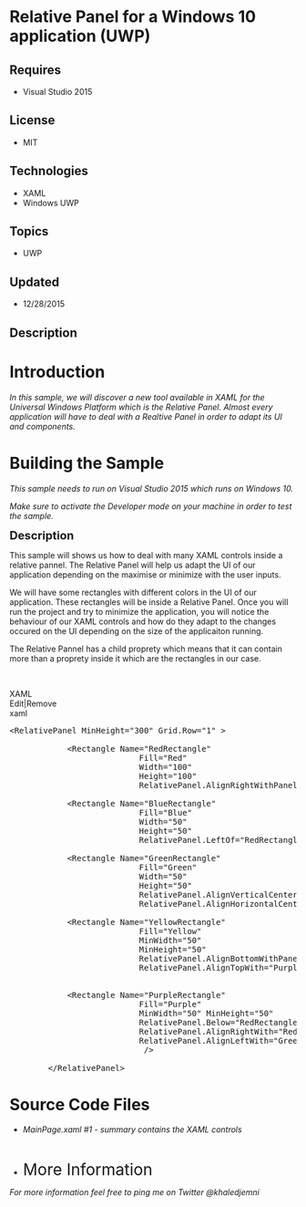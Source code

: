 # Relative Panel for a Windows 10 application (UWP)
## Requires
- Visual Studio 2015
## License
- MIT
## Technologies
- XAML
- Windows UWP
## Topics
- UWP
## Updated
- 12/28/2015
## Description

<h1>Introduction</h1>
<p><em>In this sample, we will discover a new tool available in XAML for the Universal Windows Platform which is the Relative Panel. Almost every application will have to deal with a Realtive Panel in order to adapt its UI and components.</em></p>
<h1><span>Building the Sample</span></h1>
<p><em>This sample needs to run on Visual Studio 2015 which runs on Windows 10.</em></p>
<p><em>Make sure to activate the Developer mode on your machine in order to test the sample.</em></p>
<p><span style="font-size:20px; font-weight:bold">Description</span></p>
<p>This sample will shows us how to deal with many XAML controls inside a relative pannel. The Relative Panel will help us adapt the UI of our application depending on the maximise or minimize with the user inputs.</p>
<p>We will have some rectangles with different colors in the UI of our application. These rectangles will be inside a Relative Panel. Once you will run the project and try to minimize the application, you will notice the behaviour of our XAML controls and how
 do they adapt to the changes occured on the UI depending on the size of the applicaiton running.</p>
<p>The Relative Pannel has a child proprety which means that it can contain more than a proprety inside it which are the rectangles in our case.</p>
<p>&nbsp;</p>
<div class="scriptcode">
<div class="pluginEditHolder" pluginCommand="mceScriptCode">
<div class="title"><span>XAML</span></div>
<div class="pluginLinkHolder"><span class="pluginEditHolderLink">Edit</span>|<span class="pluginRemoveHolderLink">Remove</span></div>
<span class="hidden">xaml</span>

<div class="preview">
<pre class="xaml"><span class="xaml__tag_start">&lt;RelativePanel</span>&nbsp;<span class="xaml__attr_name">MinHeight</span>=<span class="xaml__attr_value">&quot;300&quot;</span>&nbsp;Grid.<span class="xaml__attr_name">Row</span>=<span class="xaml__attr_value">&quot;1&quot;</span>&nbsp;<span class="xaml__tag_start">&gt;&nbsp;
</span>&nbsp;
&nbsp;&nbsp;&nbsp;&nbsp;&nbsp;&nbsp;&nbsp;&nbsp;&nbsp;&nbsp;&nbsp;&nbsp;<span class="xaml__tag_start">&lt;Rectangle</span>&nbsp;<span class="xaml__attr_name">Name</span>=<span class="xaml__attr_value">&quot;RedRectangle&quot;</span>&nbsp;&nbsp;
&nbsp;&nbsp;&nbsp;&nbsp;&nbsp;&nbsp;&nbsp;&nbsp;&nbsp;&nbsp;&nbsp;&nbsp;&nbsp;&nbsp;&nbsp;&nbsp;&nbsp;&nbsp;&nbsp;&nbsp;&nbsp;&nbsp;&nbsp;&nbsp;&nbsp;&nbsp;&nbsp;<span class="xaml__attr_name">Fill</span>=<span class="xaml__attr_value">&quot;Red&quot;</span>&nbsp;&nbsp;
&nbsp;&nbsp;&nbsp;&nbsp;&nbsp;&nbsp;&nbsp;&nbsp;&nbsp;&nbsp;&nbsp;&nbsp;&nbsp;&nbsp;&nbsp;&nbsp;&nbsp;&nbsp;&nbsp;&nbsp;&nbsp;&nbsp;&nbsp;&nbsp;&nbsp;&nbsp;&nbsp;<span class="xaml__attr_name">Width</span>=<span class="xaml__attr_value">&quot;100&quot;</span>&nbsp;&nbsp;
&nbsp;&nbsp;&nbsp;&nbsp;&nbsp;&nbsp;&nbsp;&nbsp;&nbsp;&nbsp;&nbsp;&nbsp;&nbsp;&nbsp;&nbsp;&nbsp;&nbsp;&nbsp;&nbsp;&nbsp;&nbsp;&nbsp;&nbsp;&nbsp;&nbsp;&nbsp;&nbsp;<span class="xaml__attr_name">Height</span>=<span class="xaml__attr_value">&quot;100&quot;</span>&nbsp;&nbsp;
&nbsp;&nbsp;&nbsp;&nbsp;&nbsp;&nbsp;&nbsp;&nbsp;&nbsp;&nbsp;&nbsp;&nbsp;&nbsp;&nbsp;&nbsp;&nbsp;&nbsp;&nbsp;&nbsp;&nbsp;&nbsp;&nbsp;&nbsp;&nbsp;&nbsp;&nbsp;&nbsp;RelativePanel.<span class="xaml__attr_name">AlignRightWithPanel</span>=<span class="xaml__attr_value">&quot;True&quot;</span>&nbsp;<span class="xaml__tag_start">/&gt;</span>&nbsp;
&nbsp;
&nbsp;&nbsp;&nbsp;&nbsp;&nbsp;&nbsp;&nbsp;&nbsp;&nbsp;&nbsp;&nbsp;&nbsp;<span class="xaml__tag_start">&lt;Rectangle</span>&nbsp;<span class="xaml__attr_name">Name</span>=<span class="xaml__attr_value">&quot;BlueRectangle&quot;</span>&nbsp;&nbsp;
&nbsp;&nbsp;&nbsp;&nbsp;&nbsp;&nbsp;&nbsp;&nbsp;&nbsp;&nbsp;&nbsp;&nbsp;&nbsp;&nbsp;&nbsp;&nbsp;&nbsp;&nbsp;&nbsp;&nbsp;&nbsp;&nbsp;&nbsp;&nbsp;&nbsp;&nbsp;&nbsp;<span class="xaml__attr_name">Fill</span>=<span class="xaml__attr_value">&quot;Blue&quot;</span>&nbsp;&nbsp;
&nbsp;&nbsp;&nbsp;&nbsp;&nbsp;&nbsp;&nbsp;&nbsp;&nbsp;&nbsp;&nbsp;&nbsp;&nbsp;&nbsp;&nbsp;&nbsp;&nbsp;&nbsp;&nbsp;&nbsp;&nbsp;&nbsp;&nbsp;&nbsp;&nbsp;&nbsp;&nbsp;<span class="xaml__attr_name">Width</span>=<span class="xaml__attr_value">&quot;50&quot;</span>&nbsp;&nbsp;
&nbsp;&nbsp;&nbsp;&nbsp;&nbsp;&nbsp;&nbsp;&nbsp;&nbsp;&nbsp;&nbsp;&nbsp;&nbsp;&nbsp;&nbsp;&nbsp;&nbsp;&nbsp;&nbsp;&nbsp;&nbsp;&nbsp;&nbsp;&nbsp;&nbsp;&nbsp;&nbsp;<span class="xaml__attr_name">Height</span>=<span class="xaml__attr_value">&quot;50&quot;</span>&nbsp;&nbsp;
&nbsp;&nbsp;&nbsp;&nbsp;&nbsp;&nbsp;&nbsp;&nbsp;&nbsp;&nbsp;&nbsp;&nbsp;&nbsp;&nbsp;&nbsp;&nbsp;&nbsp;&nbsp;&nbsp;&nbsp;&nbsp;&nbsp;&nbsp;&nbsp;&nbsp;&nbsp;&nbsp;RelativePanel.<span class="xaml__attr_name">LeftOf</span>=<span class="xaml__attr_value">&quot;RedRectangle&quot;</span>&nbsp;<span class="xaml__tag_start">/&gt;</span>&nbsp;
&nbsp;
&nbsp;&nbsp;&nbsp;&nbsp;&nbsp;&nbsp;&nbsp;&nbsp;&nbsp;&nbsp;&nbsp;&nbsp;<span class="xaml__tag_start">&lt;Rectangle</span>&nbsp;<span class="xaml__attr_name">Name</span>=<span class="xaml__attr_value">&quot;GreenRectangle&quot;</span>&nbsp;&nbsp;
&nbsp;&nbsp;&nbsp;&nbsp;&nbsp;&nbsp;&nbsp;&nbsp;&nbsp;&nbsp;&nbsp;&nbsp;&nbsp;&nbsp;&nbsp;&nbsp;&nbsp;&nbsp;&nbsp;&nbsp;&nbsp;&nbsp;&nbsp;&nbsp;&nbsp;&nbsp;&nbsp;<span class="xaml__attr_name">Fill</span>=<span class="xaml__attr_value">&quot;Green&quot;</span>&nbsp;&nbsp;
&nbsp;&nbsp;&nbsp;&nbsp;&nbsp;&nbsp;&nbsp;&nbsp;&nbsp;&nbsp;&nbsp;&nbsp;&nbsp;&nbsp;&nbsp;&nbsp;&nbsp;&nbsp;&nbsp;&nbsp;&nbsp;&nbsp;&nbsp;&nbsp;&nbsp;&nbsp;&nbsp;<span class="xaml__attr_name">Width</span>=<span class="xaml__attr_value">&quot;50&quot;</span>&nbsp;&nbsp;
&nbsp;&nbsp;&nbsp;&nbsp;&nbsp;&nbsp;&nbsp;&nbsp;&nbsp;&nbsp;&nbsp;&nbsp;&nbsp;&nbsp;&nbsp;&nbsp;&nbsp;&nbsp;&nbsp;&nbsp;&nbsp;&nbsp;&nbsp;&nbsp;&nbsp;&nbsp;&nbsp;<span class="xaml__attr_name">Height</span>=<span class="xaml__attr_value">&quot;50&quot;</span>&nbsp;&nbsp;
&nbsp;&nbsp;&nbsp;&nbsp;&nbsp;&nbsp;&nbsp;&nbsp;&nbsp;&nbsp;&nbsp;&nbsp;&nbsp;&nbsp;&nbsp;&nbsp;&nbsp;&nbsp;&nbsp;&nbsp;&nbsp;&nbsp;&nbsp;&nbsp;&nbsp;&nbsp;&nbsp;RelativePanel.<span class="xaml__attr_name">AlignVerticalCenterWith</span>=<span class="xaml__attr_value">&quot;RedRectangle&quot;</span>&nbsp;&nbsp;
&nbsp;&nbsp;&nbsp;&nbsp;&nbsp;&nbsp;&nbsp;&nbsp;&nbsp;&nbsp;&nbsp;&nbsp;&nbsp;&nbsp;&nbsp;&nbsp;&nbsp;&nbsp;&nbsp;&nbsp;&nbsp;&nbsp;&nbsp;&nbsp;&nbsp;&nbsp;&nbsp;RelativePanel.<span class="xaml__attr_name">AlignHorizontalCenterWithPanel</span>=<span class="xaml__attr_value">&quot;True&quot;</span>&nbsp;<span class="xaml__tag_start">/&gt;</span>&nbsp;
&nbsp;
&nbsp;&nbsp;&nbsp;&nbsp;&nbsp;&nbsp;&nbsp;&nbsp;&nbsp;&nbsp;&nbsp;&nbsp;<span class="xaml__tag_start">&lt;Rectangle</span>&nbsp;<span class="xaml__attr_name">Name</span>=<span class="xaml__attr_value">&quot;YellowRectangle&quot;</span>&nbsp;&nbsp;
&nbsp;&nbsp;&nbsp;&nbsp;&nbsp;&nbsp;&nbsp;&nbsp;&nbsp;&nbsp;&nbsp;&nbsp;&nbsp;&nbsp;&nbsp;&nbsp;&nbsp;&nbsp;&nbsp;&nbsp;&nbsp;&nbsp;&nbsp;&nbsp;&nbsp;&nbsp;&nbsp;<span class="xaml__attr_name">Fill</span>=<span class="xaml__attr_value">&quot;Yellow&quot;</span>&nbsp;
&nbsp;&nbsp;&nbsp;&nbsp;&nbsp;&nbsp;&nbsp;&nbsp;&nbsp;&nbsp;&nbsp;&nbsp;&nbsp;&nbsp;&nbsp;&nbsp;&nbsp;&nbsp;&nbsp;&nbsp;&nbsp;&nbsp;&nbsp;&nbsp;&nbsp;&nbsp;&nbsp;<span class="xaml__attr_name">MinWidth</span>=<span class="xaml__attr_value">&quot;50&quot;</span>&nbsp;&nbsp;
&nbsp;&nbsp;&nbsp;&nbsp;&nbsp;&nbsp;&nbsp;&nbsp;&nbsp;&nbsp;&nbsp;&nbsp;&nbsp;&nbsp;&nbsp;&nbsp;&nbsp;&nbsp;&nbsp;&nbsp;&nbsp;&nbsp;&nbsp;&nbsp;&nbsp;&nbsp;&nbsp;<span class="xaml__attr_name">MinHeight</span>=<span class="xaml__attr_value">&quot;50&quot;</span>&nbsp;
&nbsp;&nbsp;&nbsp;&nbsp;&nbsp;&nbsp;&nbsp;&nbsp;&nbsp;&nbsp;&nbsp;&nbsp;&nbsp;&nbsp;&nbsp;&nbsp;&nbsp;&nbsp;&nbsp;&nbsp;&nbsp;&nbsp;&nbsp;&nbsp;&nbsp;&nbsp;&nbsp;RelativePanel.<span class="xaml__attr_name">AlignBottomWithPanel</span>=<span class="xaml__attr_value">&quot;True&quot;</span>&nbsp;
&nbsp;&nbsp;&nbsp;&nbsp;&nbsp;&nbsp;&nbsp;&nbsp;&nbsp;&nbsp;&nbsp;&nbsp;&nbsp;&nbsp;&nbsp;&nbsp;&nbsp;&nbsp;&nbsp;&nbsp;&nbsp;&nbsp;&nbsp;&nbsp;&nbsp;&nbsp;&nbsp;RelativePanel.<span class="xaml__attr_name">AlignTopWith</span>=<span class="xaml__attr_value">&quot;PurpleRectangle&quot;</span><span class="xaml__tag_start">/&gt;</span>&nbsp;
&nbsp;
&nbsp;
&nbsp;&nbsp;&nbsp;&nbsp;&nbsp;&nbsp;&nbsp;&nbsp;&nbsp;&nbsp;&nbsp;&nbsp;<span class="xaml__tag_start">&lt;Rectangle</span>&nbsp;<span class="xaml__attr_name">Name</span>=<span class="xaml__attr_value">&quot;PurpleRectangle&quot;</span>&nbsp;&nbsp;
&nbsp;&nbsp;&nbsp;&nbsp;&nbsp;&nbsp;&nbsp;&nbsp;&nbsp;&nbsp;&nbsp;&nbsp;&nbsp;&nbsp;&nbsp;&nbsp;&nbsp;&nbsp;&nbsp;&nbsp;&nbsp;&nbsp;&nbsp;&nbsp;&nbsp;&nbsp;&nbsp;<span class="xaml__attr_name">Fill</span>=<span class="xaml__attr_value">&quot;Purple&quot;</span>&nbsp;&nbsp;
&nbsp;&nbsp;&nbsp;&nbsp;&nbsp;&nbsp;&nbsp;&nbsp;&nbsp;&nbsp;&nbsp;&nbsp;&nbsp;&nbsp;&nbsp;&nbsp;&nbsp;&nbsp;&nbsp;&nbsp;&nbsp;&nbsp;&nbsp;&nbsp;&nbsp;&nbsp;&nbsp;<span class="xaml__attr_name">MinWidth</span>=<span class="xaml__attr_value">&quot;50&quot;</span>&nbsp;<span class="xaml__attr_name">MinHeight</span>=<span class="xaml__attr_value">&quot;50&quot;</span>&nbsp;&nbsp;
&nbsp;&nbsp;&nbsp;&nbsp;&nbsp;&nbsp;&nbsp;&nbsp;&nbsp;&nbsp;&nbsp;&nbsp;&nbsp;&nbsp;&nbsp;&nbsp;&nbsp;&nbsp;&nbsp;&nbsp;&nbsp;&nbsp;&nbsp;&nbsp;&nbsp;&nbsp;&nbsp;RelativePanel.<span class="xaml__attr_name">Below</span>=<span class="xaml__attr_value">&quot;RedRectangle&quot;</span>&nbsp;&nbsp;
&nbsp;&nbsp;&nbsp;&nbsp;&nbsp;&nbsp;&nbsp;&nbsp;&nbsp;&nbsp;&nbsp;&nbsp;&nbsp;&nbsp;&nbsp;&nbsp;&nbsp;&nbsp;&nbsp;&nbsp;&nbsp;&nbsp;&nbsp;&nbsp;&nbsp;&nbsp;&nbsp;RelativePanel.<span class="xaml__attr_name">AlignRightWith</span>=<span class="xaml__attr_value">&quot;RedRectangle&quot;</span>&nbsp;
&nbsp;&nbsp;&nbsp;&nbsp;&nbsp;&nbsp;&nbsp;&nbsp;&nbsp;&nbsp;&nbsp;&nbsp;&nbsp;&nbsp;&nbsp;&nbsp;&nbsp;&nbsp;&nbsp;&nbsp;&nbsp;&nbsp;&nbsp;&nbsp;&nbsp;&nbsp;&nbsp;RelativePanel.<span class="xaml__attr_name">AlignLeftWith</span>=<span class="xaml__attr_value">&quot;GreenRectangle&quot;</span>&nbsp;
&nbsp;&nbsp;&nbsp;&nbsp;&nbsp;&nbsp;&nbsp;&nbsp;&nbsp;&nbsp;&nbsp;&nbsp;&nbsp;&nbsp;&nbsp;&nbsp;&nbsp;&nbsp;&nbsp;&nbsp;&nbsp;&nbsp;&nbsp;&nbsp;&nbsp;&nbsp;&nbsp;&nbsp;<span class="xaml__tag_start">/&gt;</span>&nbsp;
&nbsp;
&nbsp;&nbsp;&nbsp;&nbsp;&nbsp;&nbsp;&nbsp;&nbsp;<span class="xaml__tag_end">&lt;/RelativePanel&gt;</span></pre>
</div>
</div>
</div>
<h1><span>Source Code Files</span></h1>
<ul>
<li><em>MainPage.xaml #1 - summary contains the XAML controls</em> </li></ul>
<p>&nbsp;</p>
<ul>
<li><span style="font-size:2em">More Information</span> </li></ul>
<p><em>For more information feel free to ping me on Twitter @khaledjemni</em></p>
